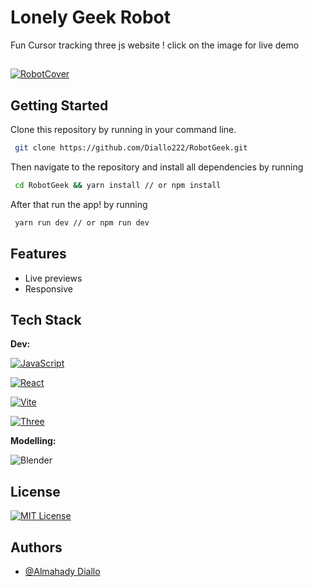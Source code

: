 
# Lonely Geek Robot

Fun Cursor tracking three js website ! click on the image for live demo
## 

[![RobotCover](https://github.com/Diallo222/RobotGeek/assets/82043049/2e83849a-52b3-4908-8ee7-f540ac46aaf2)](https://robot-geek.vercel.app/)


## Getting Started

Clone this repository by running  in your command line.

```bash
 git clone https://github.com/Diallo222/RobotGeek.git
```
Then navigate to the repository and install all dependencies by running
```bash
 cd RobotGeek && yarn install // or npm install
```
After that run the app! by running
```bash
 yarn run dev // or npm run dev
```
## Features

- Live previews
- Responsive


## Tech Stack

**Dev:** 

[![JavaScript](https://img.shields.io/badge/JavaScript-F7DF1E?style=for-the-badge&logo=javascript&logoColor=black)](https://developer.mozilla.org/fr/docs/Web/JavaScript)

[![React](https://img.shields.io/badge/react-%2320232a.svg?style=for-the-badge&logo=react&logoColor=%2361DAFB)](https://fr.legacy.reactjs.org/)

[![Vite](https://img.shields.io/badge/Vite-FFFFFF?style=for-the-badge&logo=vite&logoColor=yellow)](https://vitejs.dev/)

[![Three](https://img.shields.io/badge/Three.js-000000?style=for-the-badge&logo=three.js&logoColor=white)](https://threejs.org/)

**Modelling:** 

![Blender](https://img.shields.io/badge/blender-%23F5792A.svg?style=for-the-badge&logo=blender&logoColor=white)



## License

[![MIT License](https://img.shields.io/badge/License-MIT-green.svg)](https://choosealicense.com/licenses/mit/)


## Authors

- [@Almahady Diallo](https://github.com/Diallo222)


